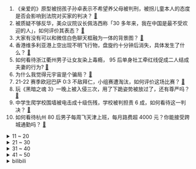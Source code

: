1. 《亲爱的》原型被拐孩子孙卓表示不希望养父母被判刑，被拐儿童本人的态度是否会影响到法院对买家的判决？ [:link:](https://www.zhihu.com/question/504614403)
2. 被质疑不够反华，美众议院议长佩洛西称「30 多年来，我在中国是最不受欢迎的人」，如何评价其表态？ [:link:](https://www.zhihu.com/question/504617861)
3. 大家有没有可以和微信白色聊天框融为一体的背景图？ [:link:](https://www.zhihu.com/question/379486356)
4. 香港维多利亚港上空出现不明飞行物，盘旋约十分钟后消失，具体发生了什么？ [:link:](https://www.zhihu.com/question/504502893)
5. 如何看待浙江衢州男子让女友染上毒瘾， 95 后单身社工牵红线促成二人结成夫妻的行为? [:link:](https://www.zhihu.com/question/504149657)
6. 为什么我觉得元宇宙是个骗局？ [:link:](https://www.zhihu.com/question/486678291)
7. 21-22 赛季欧冠巴萨 0:3 不敌拜仁，小组赛遭淘汰，如何评价这场比赛？ [:link:](https://www.zhihu.com/question/504671000)
8. 玩《黑暗之魂 3》一晚上被入侵三次，用了下跪姿势被放过了，还有尊严吗？ [:link:](https://www.zhihu.com/question/504276721)
9. 中学生爬学校围墙被电击成十级伤残，学校被判担责 6 成，如何看待这一判决？ [:link:](https://www.zhihu.com/question/504285573)
10. 如何看待杭州 80 后男子每周飞天津上班，每月路费超 4000 元？你能接受跨城通勤吗？ [:link:](https://www.zhihu.com/question/504185148)
<details>
<summary>11 ~ 20</summary>

11. 货拉拉坠亡案司机首次面对镜头，称「她 4 次提出偏航，跳车时没反应过来」，还透露了哪些细节？ [:link:](https://www.zhihu.com/question/504483080)
12. 如何看待宁夏 14 岁少女被家人强迫出嫁，许配陌生小伙收 25 万彩礼？她的家人违反了哪些法律？ [:link:](https://www.zhihu.com/question/504299525)
13. 印度东北部发生印军「误杀」平民事件，已造成 14 名平民和 1 名军人死亡，这将会造成什么影响？ [:link:](https://www.zhihu.com/question/503995155)
14. 老人甘蔗被抢事件官方通报多名官员被处分，镇长书面检查，还有哪些信息值得关注？ [:link:](https://www.zhihu.com/question/504511879)
15. 分手后如何克制自己的不甘和执念？ [:link:](https://www.zhihu.com/question/481485079)
16. 我是大学贫困生，手里有一万块高考奖金，可以买一个iPad吗？ [:link:](https://www.zhihu.com/question/503963823)
17. 俄总统普京「闪电」访问印度，签署 28 项协议，可能会带来哪些影响？ [:link:](https://www.zhihu.com/question/504206641)
18. 如何看待 2021 德杯预选赛 XBW 战队出现内讧临时换人？ [:link:](https://www.zhihu.com/question/504373795)
19. 12 月 8 日，我国快递年业务量首次突破 1000 亿件，这意味着什么？这个数字是怎么达到的？ [:link:](https://www.zhihu.com/question/504457303)
20. 小公司怕劳动仲裁吗？ [:link:](https://www.zhihu.com/question/496427382)
</details>
<details>
<summary>21 ~ 30</summary>

21. 北京推出「官方补课」，参与教师须在岗且有中级以上职称，每学期最高或可多挣 5 万元，此举具有哪些意义？ [:link:](https://www.zhihu.com/question/504447939)
22. 外媒称印度国防参谋长所乘军机坠毁，乘员还包括多名印军高层，目前情况如何？有哪些信息值得关注？ [:link:](https://www.zhihu.com/question/504589921)
23. 教师资格证面试第二次没过，心态已经崩了。就剩最后一次机会了，怎样才能保证下次稳过？ [:link:](https://www.zhihu.com/question/376331691)
24. 马上大三了，现在在准备教资，但是有点无厘头 ，不知道怎么学习，有什么方法吗？ [:link:](https://www.zhihu.com/question/408865891)
25. 为什么好多年轻人都存不下钱？ [:link:](https://www.zhihu.com/question/329037289)
26. 有什么道理需要明白？ [:link:](https://www.zhihu.com/question/470154553)
27. 如何评价综艺《很高兴认识你》第二季第一期？ [:link:](https://www.zhihu.com/question/504520026)
28. 动画《一人之下》第四季中看不懂陈朵想要什么，她最后对廖忠怀着怎样的情感？ [:link:](https://www.zhihu.com/question/501735632)
29. NBA 21-22 赛季凯尔特人 102:117 湖人，詹姆斯 30 分威少爆发，如何评价这场比赛？ [:link:](https://www.zhihu.com/question/504488476)
30. 刘备到底是“携民渡江”还是“胁民渡江”? [:link:](https://www.zhihu.com/question/504425313)
</details>
<details>
<summary>31 ~ 40</summary>

31. 在你最穷的时候，是怎么翻身的？ [:link:](https://www.zhihu.com/question/403275033)
32. 《龙珠》中贝吉塔变巨猿有 18W 战斗力，为什么还对基纽怕的要死？ [:link:](https://www.zhihu.com/question/502500081)
33. 《原魔》中风起地 BOSS 温迪和请仙典仪 BOSS 钟离相比，哪个掉神之心的概率更高？ [:link:](https://www.zhihu.com/question/458287296)
34. 厨房装修应该选择蒸烤一体集成灶吗？它究竟有哪些实用的功能？ [:link:](https://www.zhihu.com/question/496811832)
35. 从未在一起遗憾，还是最终没在一起遗憾？ [:link:](https://www.zhihu.com/question/502202231)
36. 教资面试合格率是怎么卡的？是按照同小组的人还是时间？ [:link:](https://www.zhihu.com/question/458641210)
37. 如何把自己的导师培养成杰青？ [:link:](https://www.zhihu.com/question/496777871)
38. 怎么提高雅思口语成绩？ [:link:](https://www.zhihu.com/question/24431446)
39. 你第一次独自旅行的时候去了哪些地方？心态是怎样的？ [:link:](https://www.zhihu.com/question/502778100)
40. 看了《女心理师》，好奇和学心理的谈恋爱得是什么样的感觉呢？ [:link:](https://www.zhihu.com/question/502797964)
</details>
<details>
<summary>41 ~ 50</summary>

41. 大学要很在意宿舍关系吗？ [:link:](https://www.zhihu.com/question/498942401)
42. 如何评价黄轩在《风起洛阳》中的表现？ [:link:](https://www.zhihu.com/question/502746337)
43. NBA 21-22 赛季篮网 102:99 逆转独行侠，哈登 23+9+12，如何评价这场比赛？ [:link:](https://www.zhihu.com/question/504439476)
44. 养肤粉底液真的有护肤功效吗？ [:link:](https://www.zhihu.com/question/52651133)
45. 2021 年有哪些令人印象深刻的科技领域大事件，对未来有哪些意义？ [:link:](https://www.zhihu.com/question/504381114)
46. 你收藏过哪些高级朋友圈情绪文案呢？ [:link:](https://www.zhihu.com/question/503937031)
47. 为什么古希腊人数学水平远超同时期的其他文明？ [:link:](https://www.zhihu.com/question/502568337)
48. 如何看待12月7日体验服再次削弱公孙离？ [:link:](https://www.zhihu.com/question/504386281)
49. 为什么很多设计师说极简风格装修反而很贵? [:link:](https://www.zhihu.com/question/390205581)
50. 科技发展让电脑、手机越做越轻薄，为什么不能做出轻薄的高档相机？ [:link:](https://www.zhihu.com/question/503537671)
</details><details>
<summary>bilibili</summary>

1. 湖南妹子宅家自制爆辣鸡翅，入口的瞬间，痛并快乐着~ [:link:](//www.bilibili.com/video/BV1rQ4y1e7NS)
2. 这是我今年最幸福的视频 [:link:](//www.bilibili.com/video/BV1nF411z7uQ)
3. 【刘醒梁非凡合体】反 啵 风 暴 [:link:](//www.bilibili.com/video/BV1Y44y1a7Qi)
4. 【昭和美人】最是人间留不住 朱颜辞镜花辞树 [:link:](//www.bilibili.com/video/BV1PY411x7qg)
5. 久等了！B站首个8K视频来了，追寻最美中国星 [:link:](//www.bilibili.com/video/BV1KS4y197BN)
6. 算命先生8：别后相思空寂寥，重来回首已一生 [:link:](//www.bilibili.com/video/BV1CU4y1N7tv)
7. “卑微甲方”在线还价，爱了爱了 [:link:](//www.bilibili.com/video/BV1yL41177qd)
8. 《原神》荒泷一斗角色PV——「就该这么演！」 [:link:](//www.bilibili.com/video/BV1db4y1i7jT)
9. 美国工程师在树林里能搓出啥？【硬核狠人19】 [:link:](//www.bilibili.com/video/BV1Z341147jN)
10. 【罗翔】难辨真伪！AI换脸深度伪造犯法吗？ [:link:](//www.bilibili.com/video/BV1RY411p7Yq)
<details>
<summary>11 ~ 20</summary>

11. 出息了！在奥运冠军面前跳水，高速相机拍下压水花瞬间 [:link:](//www.bilibili.com/video/BV1SL4117712)
12. Hi，我是暖暖！我来B站啦~ [:link:](//www.bilibili.com/video/BV11q4y1z75v)
13. 楼外楼 厨子探店¥606 [:link:](//www.bilibili.com/video/BV1oU4y1N7cg)
14. 史上最离谱随机挑战！居然随机到48一晚的酒店？ [:link:](//www.bilibili.com/video/BV1z34y1X7yu)
15. 您这幅古画挺废墨的吧…… [:link:](//www.bilibili.com/video/BV1sZ4y197pr)
16. 在纸上看电影：闭关37天，爆肝手绘700张画，完成一段星爷的搞笑喜剧 [:link:](//www.bilibili.com/video/BV1XP4y137EE)
17. 想蹭ETC 还得看我拔卡的速度允不允许 结局大快人心 [:link:](//www.bilibili.com/video/BV1uL41177oJ)
18. 不 愧 是 爷 ！2 [:link:](//www.bilibili.com/video/BV1sQ4y1e7dn)
19. 那天我戴着头套排队做核酸……社死了但没完全社死 [:link:](//www.bilibili.com/video/BV1WL4y1H71G)
20. 我真的不允许有人没看过西南医科大学宿舍楼的猫吵架 [:link:](//www.bilibili.com/video/BV1Ng411P7sz)
</details>
<details>
<summary>21 ~ 30</summary>

21. 【AE教程+PR教程800集】学不会退出后期圈！呕心沥血整理，求支持~ [:link:](//www.bilibili.com/video/BV1P44y1a7SX)
22. 上司的葬礼上我好难过 [:link:](//www.bilibili.com/video/BV1GF411z7jo)
23. 【苏星河】支付宝的正确用法，和你想的完全不同 [:link:](//www.bilibili.com/video/BV14Z4y197Yp)
24. AI杀疯了！2021年高能的AI算法，超乎想象！ [:link:](//www.bilibili.com/video/BV1RF411B7hT)
25. 【科普】一天只睡四小时，多少天会死？？！！ [:link:](//www.bilibili.com/video/BV1vg411P763)
26. 恐怖游戏速通超级大合集~保证让你一次看个够（极少部分非恐怖游戏） [:link:](//www.bilibili.com/video/BV1gq4y1z7Xx)
27. 为林同学点赞，给摄影师加大大大鸡腿！ [:link:](//www.bilibili.com/video/BV1TY411x7wE)
28. 【8K演示片】B站首发！你的设备还顶得住吗？ [:link:](//www.bilibili.com/video/BV1qM4y1w716)
29. 一包泡面十种吃法，难度从一到十，一个视频带你吃透泡面 [:link:](//www.bilibili.com/video/BV1s34y1X74a)
30. 绊爱的重大通知 [:link:](//www.bilibili.com/video/BV1LP4y137rb)
</details>
<details>
<summary>31 ~ 40</summary>

31. 印度街头买个牙刷，特别的好用，干净又卫生！ [:link:](//www.bilibili.com/video/BV1QM4y1w7rv)
32. 不 要 吹 挑 战（最后一期） [:link:](//www.bilibili.com/video/BV1uY411x78h)
33. 【老胡】最惨职业选手！被粉丝恶搞成zz！ [:link:](//www.bilibili.com/video/BV1RF411B7hS)
34. 刻在DNA里的《武林外传》，无法超越的喜剧宇宙！中国情景喜剧发展史·中 [:link:](//www.bilibili.com/video/BV1wR4y1x7rs)
35. 【刘哔】理性看待女心理师！不能让黑子毁了一部良心好剧！ [:link:](//www.bilibili.com/video/BV1uF411z7Ku)
36. 一个不靠颜值，靠才华征服世界的女子，你知道这些歌都是出自于她吗 [:link:](//www.bilibili.com/video/BV1wr4y1X7Zr)
37. 【原神整活】阿贝多：我只是加了亿点细节（写实） [:link:](//www.bilibili.com/video/BV13Y411x7YD)
38. 【时代少年团】《这福气给你要不要》之决战潮流之巅 [:link:](//www.bilibili.com/video/BV1Wr4y1X7Vy)
39. 大庆赶海，发现大蛏王的呼吸孔撒上盐到处跑，还有大个猫眼螺 [:link:](//www.bilibili.com/video/BV1AL4y1H7Dy)
40. 【罗汉鬼套路】LOL飞机一炮秒人？太阳能充电准备就绪！！！ [:link:](//www.bilibili.com/video/BV1v34y1X7nr)
</details>
<details>
<summary>41 ~ 50</summary>

41. 【特效向】乔峰有枪也有音响 [:link:](//www.bilibili.com/video/BV18L41177An)
42. 2021 有 爱 瞬 间 [:link:](//www.bilibili.com/video/BV1hg411P7sp)
43. 有人把毒品塞进你的包里如何自证清白？看完记得三连！ [:link:](//www.bilibili.com/video/BV1Ub4y1i7nF)
44. 根据真实事件改编 [:link:](//www.bilibili.com/video/BV1GQ4y1i7o8)
45. 为什么我反对成为一个素食主义者【懂点儿啥】 [:link:](//www.bilibili.com/video/BV1qh411x7eR)
46. 女司机第一次开车上班丈夫不放心，看了行车记录仪后点赞了 [:link:](//www.bilibili.com/video/BV1944y1h7tB)
47. 我们都兑现了婚礼上的诺言 [:link:](//www.bilibili.com/video/BV1QL4y1n7DY)
48. 聪 明 催 逝 员 [:link:](//www.bilibili.com/video/BV1CM4y1w7cb)
49. 我的老板是琼瑶剧爱好者 [:link:](//www.bilibili.com/video/BV1bq4y1q7Yh)
50. 肖四已到！7天吃透，每日规划【空卡带背】 [:link:](//www.bilibili.com/video/BV12L41177Zw)
</details>
<details>
<summary>51 ~ 60</summary>

51. 世界上另一个我【阅片无数Ⅱ 30】 [:link:](//www.bilibili.com/video/BV1zR4y1s7fH)
52. 2022年最值得期待的10款游戏，品质炸裂，精品神作！ [:link:](//www.bilibili.com/video/BV12Q4y1e7SX)
53. 疯了，好吃到疯了!【疯狂的大鸡腿】海贼王路飞的最爱，原来是这个味道！ [:link:](//www.bilibili.com/video/BV1EZ4y197gu)
54. 一个17岁中职毕业生水出来的毕设⋯《超度我》 [:link:](//www.bilibili.com/video/BV1v3411b7Kb)
55. 嘴角经常冒出来的水疱到底是什么原因引起的？ [:link:](//www.bilibili.com/video/BV1ZY411s7wG)
56. 人间并非乐土 各有各的苦 [:link:](//www.bilibili.com/video/BV1RM4y1w78B)
57. 双料高级学生 [:link:](//www.bilibili.com/video/BV1si4y1Z79r)
58. 偷偷骂人，结果视频变成全站第一并被发现的故事 [:link:](//www.bilibili.com/video/BV16R4y147dD)
59. 皇帝一年要吃200顿？没煮熟胖老头就急着往嘴里塞【就得这么晚-07南门天下】 [:link:](//www.bilibili.com/video/BV1Eg411P7eZ)
60. 是什么？惊 了 孩 子 一 整 个 夏 天？ [:link:](//www.bilibili.com/video/BV1NL411E7BN)
</details>
<details>
<summary>61 ~ 70</summary>

61. #今天我为它发声# 猜猜是哪个小可爱给我寄信啦？我和@它基金 @阿猫阿狗动物君 正在做一件跟TA有关的事，要来加入吗？https://www.bilibili… [:link:](//www.bilibili.com/video/BV17F411z7d1)
62. 作家们的神仙比喻，真的太绝了！！！ [:link:](//www.bilibili.com/video/BV1mg411A7mP)
63. 【LOL】祝TheShy选手前程似锦 [:link:](//www.bilibili.com/video/BV1CU4y1N7WR)
64. 当你非要去低分餐厅踩雷会发生什么。。。 [:link:](//www.bilibili.com/video/BV1HQ4y1e7Ug)
65. 斗 地 主 特 工 [:link:](//www.bilibili.com/video/BV1dF411B7QD)
66. 王刚和四伯做四川传统“腊肉”和川味“酱肉”备年货，整整四十坨 [:link:](//www.bilibili.com/video/BV1644y1a7Ym)
67. 长春女子供陌生女孩读大学 5年后收到包裹打开一看当场愣了 网友：这是传承的善良！ [:link:](//www.bilibili.com/video/BV1gg411P7kb)
68. 【4K60FPS】许嵩《断桥残雪》中国风现场！一开口就泪目！ [:link:](//www.bilibili.com/video/BV1Qb4y1B7pb)
69. 我爸妈吵架的过程也太离谱了！！！他俩吵架，最受伤的每次都是我！！！ [:link:](//www.bilibili.com/video/BV1cM4y1A7CC)
70. 听到这个消息，她失声痛哭… [:link:](//www.bilibili.com/video/BV1tR4y1s7be)
</details>
<details>
<summary>71 ~ 80</summary>

71. 代练：咱俩谁才是刺客！？3级日女瞬秒AD！ [:link:](//www.bilibili.com/video/BV1Y44y1a7EA)
72. 我妈二十多年前的基层演出视频 [:link:](//www.bilibili.com/video/BV1HM4y1A7D1)
73. 黑虎阿鼠大战蛇老大！ [:link:](//www.bilibili.com/video/BV1zh411x7Lf)
74. 【四郎传】用皇帝视角打开甄嬛传：《这宫里没一个正常人》 [:link:](//www.bilibili.com/video/BV12U4y1T7uP)
75. 【总结】惊了！汤姆受过的攻击竟有这么多？ [:link:](//www.bilibili.com/video/BV1Lq4y1z7zF)
76. 【男爵放映厅】激战!!! 大爷大妈 vs 美国CIA !!! [:link:](//www.bilibili.com/video/BV1b44y1a7fL)
77. 他们，不止是战友 [:link:](//www.bilibili.com/video/BV1ni4y1Z7GJ)
78. 假面骑士—中华消骑 [:link:](//www.bilibili.com/video/BV1FM4y1A72N)
79. 华农兄弟：突然想吃竹笋，挖个来炖鸡，味道还可以哦 [:link:](//www.bilibili.com/video/BV1Ea411r7v4)
80. 会让所有玩家极其舒适 [:link:](//www.bilibili.com/video/BV1mR4y147Wr)
</details>
<details>
<summary>81 ~ 90</summary>

81. 《 二 次 元 土 拨 鼠 劝 架 》 [:link:](//www.bilibili.com/video/BV1mL41177tL)
82. ⚡狂 人 日 寄⚡ [:link:](//www.bilibili.com/video/BV1dY411s7Vd)
83. B站的朋友们，大家好！我是爱德华莫泽，我真的来了！ [:link:](//www.bilibili.com/video/BV1s34y1X7mt)
84. 人 间 不 清 醒 [:link:](//www.bilibili.com/video/BV1eb4y1i7q1)
85. 【驼】意义不明的演技最要命，何况眼睛还睁不开【眼神戏-王一博 风起洛阳】 [:link:](//www.bilibili.com/video/BV11Y411p75h)
86. 好想我回来啊（2021火星演唱会现场版）- 华晨宇 [:link:](//www.bilibili.com/video/BV1h341147Jo)
87. 全b站最最最最最最对立的评论区 [:link:](//www.bilibili.com/video/BV1NL4y1W71d)
88. 【石之海】来的律师说他是爸爸的朋友 [:link:](//www.bilibili.com/video/BV1Zi4y1R7Z6)
89. 很多人问我阿刁能不能当围脖，今天就来试试看！ [:link:](//www.bilibili.com/video/BV1zF41187Xz)
90. 中国戏曲绝活“耍牙”，与川剧变脸齐名，无人继承已濒临失传！ [:link:](//www.bilibili.com/video/BV1sg411A7QT)
</details>
<details>
<summary>91 ~ 100</summary>

91. 【极优雅粤配】广东劝架鼠~咩咩叫 [:link:](//www.bilibili.com/video/BV1h44y1a7LP)
92. 【半佛】吹风机里的智商税到底有多骚？ [:link:](//www.bilibili.com/video/BV1L44y1a7RF)
93. 原神六星真神培养误区合集，新手改命，纵享丝滑！55级前放心食用！实用攻略不踩雷！ [:link:](//www.bilibili.com/video/BV1qL41177cH)
94. 我帮骆宾王重新写了篇《讨武曌檄》，全网唯一！！ [:link:](//www.bilibili.com/video/BV1sh411x7uk)
95. 东正教老人现场怒怼教皇：你这个异端！ [:link:](//www.bilibili.com/video/BV1rF41187BF)
96. 来玩一把东方  ！ [:link:](//www.bilibili.com/video/BV1NL4y1W71j)
97. 认 错 老 爸 了 [:link:](//www.bilibili.com/video/BV1C341147Bb)
98. 做一大锅冬阴功猪蹄，隔壁泰国邻居都要拿碗来捶门了！ [:link:](//www.bilibili.com/video/BV1QS4y1D7Hu)
99. 慵懒冬日，不想出门，那就在聊天群里玩雪吧。 [:link:](//www.bilibili.com/video/BV16Q4y1i7Xg)
100. TOO顶之弈【万物皆赏金】全面教学！3赏金-5赏金-7赏金奖励分布 [:link:](//www.bilibili.com/video/BV1YR4y1s7wU)
</details></details>
